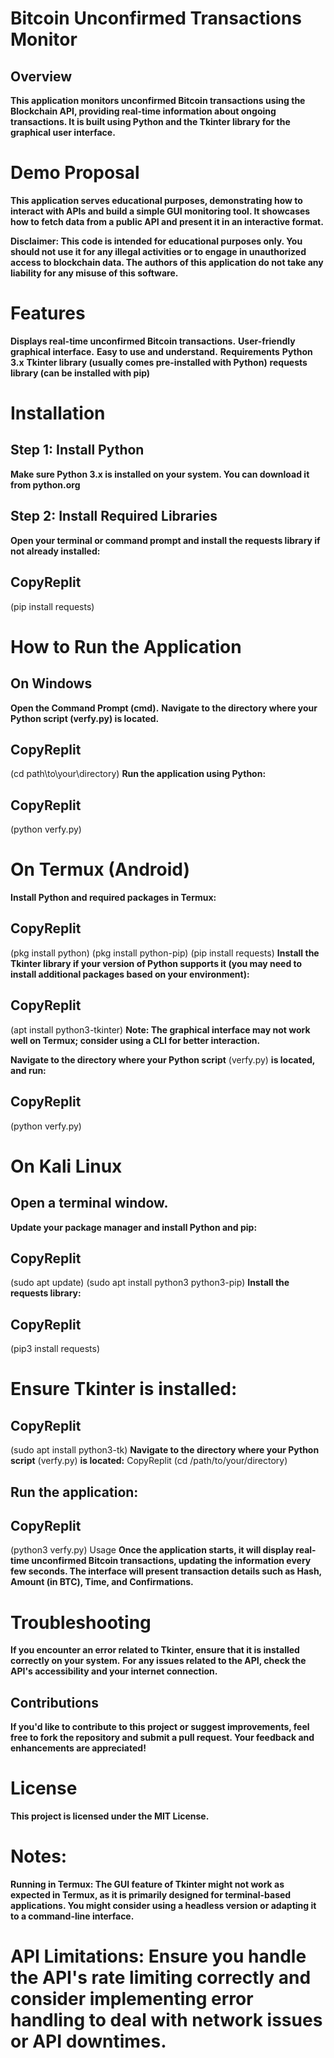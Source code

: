 # Bitcoin Unconfirmed Transactions Monitor 
## Overview
**This application monitors unconfirmed Bitcoin transactions using the Blockchain API, providing real-time information about ongoing transactions. It is built using Python and the Tkinter library for the graphical user interface.**

# Demo Proposal
**This application serves educational purposes, demonstrating how to interact with APIs and build a simple GUI monitoring tool. It showcases how to fetch data from a public API and present it in an interactive format.** 

**Disclaimer: This code is intended for educational purposes only. You should not use it for any illegal activities or to engage in unauthorized access to blockchain data. The authors of this application do not take any liability for any misuse of this software.**

# Features
**Displays real-time unconfirmed Bitcoin transactions.**
**User-friendly graphical interface.**
**Easy to use and understand.**
**Requirements**
**Python 3.x**
**Tkinter library (usually comes pre-installed with Python)**
**requests library (can be installed with pip)**
# Installation
## Step 1: Install Python
**Make sure Python 3.x is installed on your system. You can download it from python.org**

## Step 2: Install Required Libraries
**Open your terminal or command prompt and install the requests library if not already installed:**

## CopyReplit
(pip install requests)
# How to Run the Application
## On Windows
**Open the Command Prompt (cmd).**
**Navigate to the directory where your Python script (verfy.py) is located.**
## CopyReplit
(cd path\to\your\directory)
**Run the application using Python:**
## CopyReplit
(python verfy.py)
# On Termux (Android)
**Install Python and required packages in Termux:**

## CopyReplit
(pkg install python)
(pkg install python-pip)
(pip install requests)
**Install the Tkinter library if your version of Python supports it (you may need to install additional packages based on your environment):**

## CopyReplit
(apt install python3-tkinter)
**Note: The graphical interface may not work well on Termux; consider using a CLI for better interaction.**

**Navigate to the directory where your Python script** (verfy.py) **is located, and run:**

## CopyReplit
(python verfy.py)
# On Kali Linux
## Open a terminal window.
**Update your package manager and install Python and pip:**
## CopyReplit
(sudo apt update)
(sudo apt install python3 python3-pip)
**Install the requests library:**
## CopyReplit
(pip3 install requests)
# Ensure Tkinter is installed:
## CopyReplit
(sudo apt install python3-tk)
**Navigate to the directory where your Python script** (verfy.py) **is located:**
CopyReplit
(cd /path/to/your/directory)
## Run the application:
## CopyReplit
(python3 verfy.py)
Usage
**Once the application starts, it will display real-time unconfirmed Bitcoin transactions, updating the information every few seconds. The interface will present transaction details such as Hash, Amount (in BTC), Time, and Confirmations.**

# Troubleshooting
**If you encounter an error related to Tkinter, ensure that it is installed correctly on your system.** 
**For any issues related to the API, check the API's accessibility and your internet connection.**
## Contributions
**If you'd like to contribute to this project or suggest improvements, feel free to fork the repository and submit a pull request. Your feedback and enhancements are appreciated!**

# License
**This project is licensed under the MIT License.**

# Notes:
**Running in Termux: The GUI feature of Tkinter might not work as expected in Termux, as it is primarily designed for terminal-based applications. You might consider using a headless version or adapting it to a command-line interface.**

# API Limitations: Ensure you handle the API's rate limiting correctly and consider implementing error handling to deal with network issues or API downtimes.
